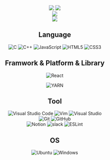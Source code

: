 <div align='center'>
  <img src="https://capsule-render.vercel.app/api?type=Waving&color=auto&height=200&section=header&text=BaeJoonSoo&fontSize=50&fontAlign=80&fontAlignY=30&animation=twinkling&desc=FrontEnd%20Developer&descAlign=85&descAlignY=50&fontColor=FFFFFF"/>
  
  <img src="https://github-readme-stats.anuraghazra1.vercel.app/api?username=baejoonsoo&show_icons=true&include_all_commits=true&theme=material-palenight"/>
  <br>
  <img src="https://github-readme-stats.vercel.app/api/top-langs/?username=baejoonsoo&hide=r,jupyter%20notebook,c%23&count_private=true&langs_count=10&theme=material-palenight"/> 
  <br>
    <img src="https://hits.seeyoufarm.com/api/count/incr/badge.svg?url=https%3A%2F%2Fgithub.com%2Fbaejoonsoo&count_bg=%23FF90CD&title_bg=%23ECEAEA&icon=instacart.svg&icon_color=%23FFBA56&title=visitors&edge_flat=false"/>
 
  ## Language
  ![C](https://img.shields.io/badge/c-%2300599C.svg?style=for-the-badge&logo=c&logoColor=white)
  ![C++](https://img.shields.io/badge/c++-%2300599C.svg?style=for-the-badge&logo=c%2B%2B&logoColor=white)
  ![JavaScript](https://img.shields.io/badge/javascript-%23323330.svg?style=for-the-badge&logo=javascript&logoColor=%23F7DF1E)
  ![HTML5](https://img.shields.io/badge/html5-%23E34F26.svg?style=for-the-badge&logo=html5&logoColor=white)
  ![CSS3](https://img.shields.io/badge/css3-%231572B6.svg?style=for-the-badge&logo=css3&logoColor=white)

  ## Framwork & Platform & Library
  ![React](https://img.shields.io/badge/react-%2320232a.svg?style=for-the-badge&logo=react&logoColor=%2361DAFB)
<!--   ![NPM](https://img.shields.io/badge/NPM-%23000000.svg?style=for-the-badge&logo=npm&logoColor=white) -->
  ![YARN](https://img.shields.io/badge/yarn-%23000000.svg?style=for-the-badge&logo=yarn&logoColor=white)


  ## Tool
  ![Visual Studio Code](https://img.shields.io/badge/Visual%20Studio%20Code-0078d7.svg?style=for-the-badge&logo=visual-studio-code&logoColor=white)
  ![Vim](https://img.shields.io/badge/VIM-%2311AB00.svg?style=for-the-badge&logo=vim&logoColor=white)
  ![Visual Studio](https://img.shields.io/badge/Visual%20Studio-5C2D91.svg?style=for-the-badge&logo=visual-studio&logoColor=white)
  <br>
  ![Git](https://img.shields.io/badge/git-%23F05033.svg?style=for-the-badge&logo=git&logoColor=white)
  ![GitHub](https://img.shields.io/badge/github-%23121011.svg?style=for-the-badge&logo=github&logoColor=white)
  <br>
  ![Notion](https://img.shields.io/badge/Notion-%23000000.svg?style=for-the-badge&logo=notion&logoColor=white)
  ![slack](https://img.shields.io/badge/slack-4A154B.svg?style=for-the-badge&logo=slack&logoColor=white)
  ![ESLint](https://img.shields.io/badge/ESLint-4B3263?style=for-the-badge&logo=eslint&logoColor=white)


  ## OS
  ![Ubuntu](https://img.shields.io/badge/Ubuntu-E95420?style=for-the-badge&logo=ubuntu&logoColor=white)
  ![Windows](https://img.shields.io/badge/Windows-0078D6?style=for-the-badge&logo=windows&logoColor=white)
</div>
